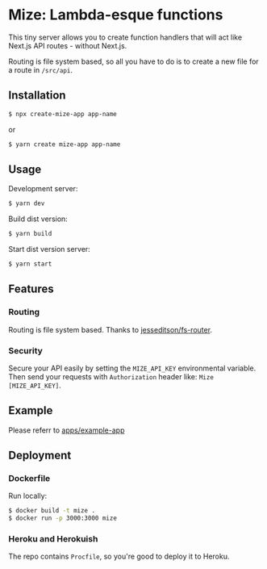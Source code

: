# Mize: Lambda-esque functions

This tiny server allows you to create function handlers that will act like Next.js API routes - without Next.js.

Routing is file system based, so all you have to do is to create a new file for a route in `/src/api`.

## Installation

```sh
$ npx create-mize-app app-name
```

or

```sh
$ yarn create mize-app app-name
```

## Usage

Development server:

```sh
$ yarn dev
```

Build dist version:

```sh
$ yarn build
```

Start dist version server:

```sh
$ yarn start
```

## Features

### Routing

Routing is file system based. Thanks to [jesseditson/fs-router](https://github.com/jesseditson/fs-router#usage).

### Security

Secure your API easily by setting the `MIZE_API_KEY` environmental variable.
Then send your requests with `Authorization` header like: `Mize [MIZE_API_KEY]`.

## Example

Please referr to [apps/example-app](https://github.com/mvr-studio/mize/tree/main/apps/example-app)

## Deployment

### Dockerfile

Run locally:

```sh
$ docker build -t mize .
$ docker run -p 3000:3000 mize
```

### Heroku and Herokuish

The repo contains `Procfile`, so you're good to deploy it to Heroku.
